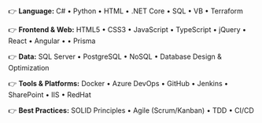 👉 **Language:** C# • Python • HTML • .NET Core • SQL • VB • Terraform

👉 **Frontend & Web:** HTML5 • CSS3 • JavaScript • TypeScript • jQuery • React • Angular •
• Prisma

👉 **Data:** SQL Server • PostgreSQL • NoSQL • Database Design & Optimization

👉 **Tools & Platforms:** Docker • Azure DevOps • GitHub • Jenkins • SharePoint • IIS • RedHat

👉 **Best Practices:** SOLID Principles • Agile (Scrum/Kanban) • TDD • CI/CD

<!--
**uerbzr/uerbzr** is a ✨ _special_ ✨ repository because its `README.md` (this file) appears on your GitHub profile.

Here are some ideas to get you started:

- 🔭 I’m currently working on ...
- 🌱 I’m currently learning ...
- 👯 I’m looking to collaborate on ...
- 🤔 I’m looking for help with ...
- 💬 Ask me about ...
- 📫 How to reach me: ...
- 😄 Pronouns: ...
- ⚡ Fun fact: ...
-->
